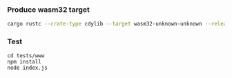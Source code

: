 ### Produce wasm32 target

```bash
cargo rustc --crate-type cdylib --target wasm32-unknown-unknown --release --features ffi,custom
```

### Test

```
cd tests/www
npm install
node index.js
```

